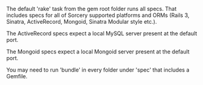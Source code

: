 The default 'rake' task from the gem root folder runs all specs.
That includes specs for all of Sorcery supported platforms and ORMs (Rails 3, Sinatra, ActiveRecord, Mongoid, Sinatra Modular style etc.).

The ActiveRecord specs expect a local MySQL server present at the default port.

The Mongoid specs expect a local Mongoid server present at the default port.

You may need to run 'bundle' in every folder under 'spec' that includes a Gemfile.